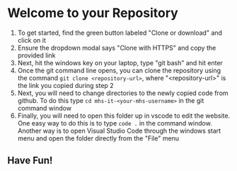 # Welcome to your Repository

1. To get started, find the green button labeled "Clone or download" and click on it
2. Ensure the dropdown modal says "Clone with HTTPS" and copy the provided link
3. Next, hit the windows key on your laptop, type "git bash" and hit enter
4. Once the git command line opens, you can clone the repository using the command `git clone <repository-url>`, where "\<repository-url>" is the link you copied during step 2
5. Next, you will need to change directories to the newly copied code from github. To do this type `cd mhs-it-<your-mhs-username>` in the git command window
6. Finally, you will need to open this folder up in vscode to edit the website. One easy way to do this is to type `code .` in the command window. Another way is to open Visual Studio Code through the windows start menu and open the folder directly from the "File" menu

## Have Fun!
